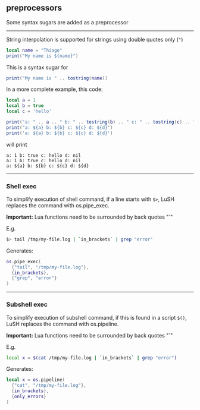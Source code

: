 ## preprocessors

Some syntax sugars are added as a preprocessor

---

String interpolation is supported for strings using double quotes only (`"`)

```lua
local name = "Thiago"
print("My name is ${name}")
```

This is a syntax sugar for

```lua
print("My name is " .. tostring(name))
```

In a more complete example, this code:

```lua
local a = 1
local b = true
local c = 'hello'

print("a: " .. a .. " b: " .. tostring(b) .. " c: " .. tostring(c) .. " d: " .. tostring(d))
print("a: ${a} b: ${b} c: ${c} d: ${d}")
print('a: ${a} b: ${b} c: ${c} d: ${d}')
```

will print

```
a: 1 b: true c: hello d: nil
a: 1 b: true c: hello d: nil
a: ${a} b: ${b} c: ${c} d: ${d}
```

---

### Shell exec

To simplify execution of shell command, if a line starts with `$>`, LuSH replaces the command with os.pipe_exec.

**Important:** Lua functions need to be surrounded by back quotes "`" 

E.g.

```bash 
$> tail /tmp/my-file.log | `in_brackets` | grep "error"
```

Generates:

```lua
os.pipe_exec(
  {"tail", "/tmp/my-file.log"},
  {in_brackets},
  {"grep", "error"}
)

```

---

### Subshell exec

To simplify execution of subshell command, if this is found in a script `$()`, LuSH replaces the command with os.pipeline.

**Important:** Lua functions need to be surrounded by back quotes "`"

E.g.

```bash 
local x = $(cat /tmp/my-file.log | `in_brackets` | grep "error")
```

Generates:

```lua
local x = os.pipeline(
  {"cat", "/tmp/my-file.log"},
  {in_brackets},
  {only_errors}
)
```

